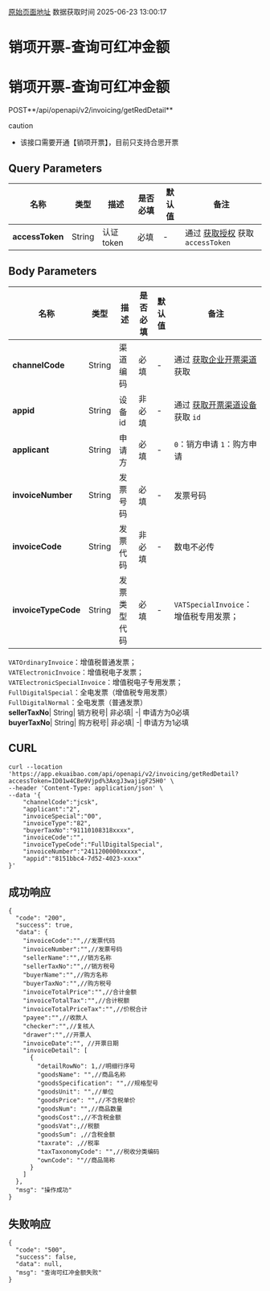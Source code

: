 [原始页面地址](https://docs.ekuaibao.com/docs/open-api/invoice/ouput-invocing-getRedDetail)
数据获取时间 2025-06-23 13:00:17

# 销项开票-查询可红冲金额

# 销项开票-查询可红冲金额

POST**/api/openapi/v2/invoicing/getRedDetail**

caution

  * 该接口需要开通【销项开票】，目前只支持合思开票



## Query Parameters​

名称| 类型| 描述| 是否必填| 默认值| 备注  
---|---|---|---|---|---  
**accessToken**|  String| 认证token| 必填| -| 通过 [获取授权](/docs/open-api/getting-started/auth) 获取 `accessToken`  
  
## Body Parameters​

名称| 类型| 描述| 是否必填| 默认值| 备注  
---|---|---|---|---|---  
**channelCode**|  String| 渠道编码| 必填| -| 通过 [获取企业开票渠道](/docs/open-api/datalink-extend/ouput-invocing-getChannel) 获取  
**appid**|  String| 设备id| 非必填| -| 通过 [获取开票渠道设备](/docs/open-api/datalink-extend/ouput-invocing-getDevice) 获取 `id`  
**applicant**|  String| 申请方| 必填| -| `0`：销方申请 `1`：购方申请  
**invoiceNumber**|  String| 发票号码| 必填| -| 发票号码  
**invoiceCode**|  String| 发票代码| 非必填| -| 数电不必传  
**invoiceTypeCode**|  String| 发票类型代码| 必填| -| `VATSpecialInvoice`：增值税专用发票；  
`VATOrdinaryInvoice`：增值税普通发票；  
`VATElectronicInvoice`：增值税电子发票；  
`VATElectronicSpecialInvoice`：增值税电子专用发票；  
`FullDigitalSpecial`：全电发票（增值税专用发票）  
`FullDigitalNormal`：全电发票（普通发票）  
**sellerTaxNo**|  String| 销方税号| 非必填| -| 申请方为0必填  
**buyerTaxNo**|  String| 购方税号| 非必填| -| 申请方为1必填  
  
## CURL​
    
    
    curl --location 'https://app.ekuaibao.com/api/openapi/v2/invoicing/getRedDetail?accessToken=ID01w4CBe9Vjpd%3AxgJ3wajigF25H0' \  
    --header 'Content-Type: application/json' \  
    --data '{  
        "channelCode":"jcsk",      
        "applicant":"2",      
        "invoiceSpecial":"00",   
        "invoiceType":"82",  
        "buyerTaxNo":"91110108318xxxx",  
        "invoiceCode":"",  
        "invoiceTypeCode":"FullDigitalSpecial",  
        "invoiceNumber":"2411200000xxxxx",    
        "appid":"8151bbc4-7d52-4023-xxxx"   
    }'  
    

## 成功响应​
    
    
    {  
      "code": "200",  
      "success": true,  
      "data": {  
        "invoiceCode":"",//发票代码  
        "invoiceNumber":"",//发票号码  
        "sellerName":"",//销方名称  
        "sellerTaxNo":"",//销方税号  
        "buyerName":"",//购方名称  
        "buyerTaxNo":"",//购方税号  
        "invoiceTotalPrice":"",//合计金额  
        "invoiceTotalTax":"",//合计税额  
        "invoiceTotalPriceTax":"",//价税合计  
        "payee":"",//收款人  
        "checker":"",//复核人  
        "drawer":"",//开票人  
        "invoiceDate":"", //开票日期  
        "invoiceDetail": [  
          {  
            "detailRowNo": 1,//明细行序号  
            "goodsName": "",//商品名称  
            "goodsSpecification": "",//规格型号  
            "goodsUnit": "",//单位  
            "goodsPrice": "",//不含税单价  
            "goodsNum": "",//商品数量  
            "goodsCost":,//不含税金额  
            "goodsVat":,//税额  
            "goodsSum": ,//含税金额  
            "taxrate": ,//税率  
            "taxTaxonomyCode": "",//税收分类编码  
            "ownCode": ""//商品简称  
          }  
        ]  
      },  
      "msg": "操作成功"  
    }  
      
    

## 失败响应​
    
    
    {  
      "code": "500",  
      "success": false,  
      "data": null,  
      "msg": "查询可红冲金额失败"  
    }  
    

